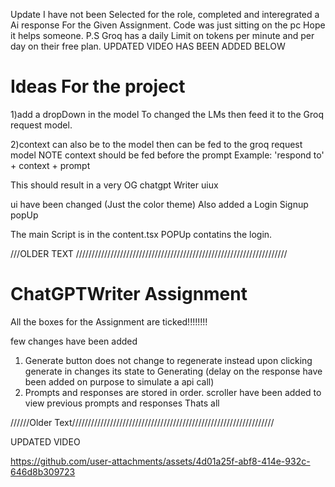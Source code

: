 Update I have not been Selected for the role, completed and interegrated a Ai response For the Given Assignment. Code was just sitting on the pc Hope it helps someone. 
P.S Groq has a daily Limit on tokens per minute and per day on their free plan. UPDATED VIDEO HAS BEEN ADDED BELOW


# Ideas For the project
 
1)add a dropDown in the model To changed the LMs then feed it to the Groq request model.
 
2)context can also be to the model then can be fed to  the groq request model  NOTE context should be fed before the prompt Example: 'respond to' + context + prompt


This should result in a very OG chatgpt Writer uiux



ui have been changed (Just the color theme)
Also added a Login Signup popUp

The main Script is in the content.tsx 
POPUp contatins the login.



///OLDER TEXT ///////////////////////////////////////////////////////////////////
# ChatGPTWriter Assignment

All the boxes for the Assignment are ticked!!!!!!!!

few changes have been added 
1. Generate button does not change to regenerate instead upon clicking generate in changes its state to Generating (delay on the response have been added on purpose to simulate a api call)
2.  Prompts and responses are stored in order. scroller have been added to view previous prompts and responses
   Thats all 

//////Older Text////////////////////////////////////////////////////////////////


UPDATED VIDEO

https://github.com/user-attachments/assets/4d01a25f-abf8-414e-932c-646d8b309723






